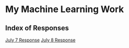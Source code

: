 # My Machine Learning Work
## Index of Responses
[July 7 Response](https://mcheng13.github.io/machine_learning_site/July_7_Response)
[July 8 Response](https://mcheng13.github.io/machine_learning_site/July_8_Response)
